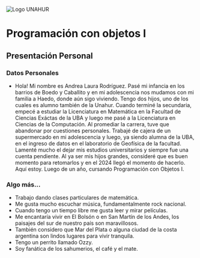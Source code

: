 ![Logo UNAHUR](./UNAHUR.png)

# Programación con objetos I
## Presentación Personal

### Datos Personales
- Hola! Mi nombre es Andrea Laura Rodríguez. Pasé mi infancia en los barrios de Boedo y Caballito y en mi adolescencia nos mudamos con mi familia a Haedo, donde aún sigo viviendo.
Tengo dos hijos, uno de los cuales es alumno también de la Unahur.
Cuando terminé la secundaria, empecé a estudiar la Licenciatura en Matemática en la Facultad de Ciencias Exáctas de la UBA y luego me pasé a la Licenciatura en Ciencias de la Computación. Al promediar la carrera, tuve que abandonar por cuestiones personales.
Trabajé de cajera de un supermercado en mi adolescencia y luego, ya siendo alumna de la UBA, en el ingreso de datos en el laboratorio de Geofísica de la facultad.
Lamenté mucho el dejar mis estudios universitarios y siempre fue una cuenta pendiente. Al ya ser mis hijos grandes, consideré que es buen momento para retomarlos y en el 2024 llegó el momento de hacerlo. Aquí estoy. Luego de un año, cursando Programación con Objetos I.

### Algo más...
- Trabajo dando clases particulares de matemática.
- Me gusta mucho escuchar música, fundamentalmente rock nacional.
- Cuando tengo un tiempo libre me gusta leer y mirar películas.
- Me encantaría vivir en El Bolsón o en San Martín de los Andes, los paisajes del sur de nuestro país son maravillosos.
- También considero que Mar del Plata o alguna ciudad de la costa argentina son lindos lugares para vivir tranquila.
- Tengo un perrito llamado Ozzy.
- Soy fanática de los sahumerios, el café y el mate.

  
